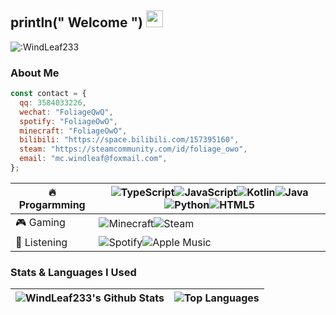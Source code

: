 ## println(" Welcome ") <img src="https://user-images.githubusercontent.com/5679180/79618120-0daffb80-80be-11ea-819e-d2b0fa904d07.gif" width="27">

![:WindLeaf233](https://count.getloli.com/get/@WindLeaf233?theme=rule34)

### About Me

```javascript
const contact = {
  qq: 3584033226,
  wechat: "FoliageQwQ",
  spotify: "FoliageOwO",
  minecraft: "FoliageOwO",
  bilibili: "https://space.bilibili.com/157395160",
  steam: "https://steamcommunity.com/id/foliage_owo",
  email: "mc.windleaf@foxmail.com",
};
```

|🔥 Progarmming|<img alt="TypeScript" src="https://img.shields.io/badge/TypeScript-3178C6?style=for-the-badge&logo=typescript&logoColor=white" /><img alt="JavaScript" src="https://img.shields.io/badge/JavaScript-F7DF1E?style=for-the-badge&logo=javascript&logoColor=333333" /><img alt="Kotlin" src="https://img.shields.io/badge/Kotlin-7F52FF?&style=for-the-badge&logo=kotlin&logoColor=white" /><img alt="Java" src="https://img.shields.io/badge/Java-437291?style=for-the-badge&logo=openjdk&logoColor=white" /><img alt="Python" src="https://img.shields.io/badge/Python-3776AB?style=for-the-badge&logo=python&logoColor=white" /><img alt="HTML5" src="https://img.shields.io/badge/HTML5-E34F26?style=for-the-badge&logo=html5&logoColor=white" />|
|---|---|
|🎮 Gaming|<img alt="Minecraft" src="https://img.shields.io/badge/Minecraft-green?style=for-the-badge&logo=minecraft&logoColor=white" /><img alt="Steam" src="https://img.shields.io/badge/Steam-blue?style=for-the-badge&logo=steam&logoColor=white" />|
|🎵 Listening|<img alt="Spotify" src="https://img.shields.io/badge/Spotify-1DB954?style=for-the-badge&logo=spotify&logoColor=white" /><img alt="Apple Music" src="https://img.shields.io/badge/Apple Music-FA243C?style=for-the-badge&logo=apple music&logoColor=white" />|

### Stats & Languages I Used

<!-- <img src="https://github-profile-summary-cards.vercel.app/api/cards/profile-details?username=WindLeaf233&theme=radical" /> -->

|<img align="center" src="https://github-readme-stats.vercel.app/api?username=WindLeaf233&theme=holi&show_icons=true&count_private=true&hide_border=true" alt="WindLeaf233's Github Stats" />|<img align="center" src="https://github-readme-stats.vercel.app/api/top-langs/?username=WindLeaf233&layout=compact&theme=holi&hide_border=true" alt="Top Languages"/>|
|--|--|
